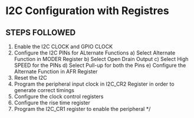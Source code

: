 # I2C Configuration with Registres 



## STEPS FOLLOWED 

1. Enable the I2C CLOCK and GPIO CLOCK
2. Configure the I2C PINs for ALternate Functions
	a) Select Alternate Function in MODER Register
	b) Select Open Drain Output 
	c) Select High SPEED for the PINs
	d) Select Pull-up for both the Pins
	e) Configure the Alternate Function in AFR Register
3. Reset the I2C 	
4. Program the peripheral input clock in I2C_CR2 Register in order to generate correct timings
5. Configure the clock control registers
6. Configure the rise time register
7. Program the I2C_CR1 register to enable the peripheral
*/